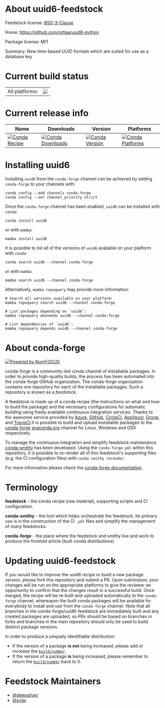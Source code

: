 About uuid6-feedstock
=====================

Feedstock license: [BSD-3-Clause](https://github.com/conda-forge/uuid6-feedstock/blob/main/LICENSE.txt)

Home: https://github.com/oittaa/uuid6-python

Package license: MIT

Summary: New time-based UUID formats which are suited for use as a database key

Current build status
====================


<table><tr><td>All platforms:</td>
    <td>
      <a href="https://dev.azure.com/conda-forge/feedstock-builds/_build/latest?definitionId=20244&branchName=main">
        <img src="https://dev.azure.com/conda-forge/feedstock-builds/_apis/build/status/uuid6-feedstock?branchName=main">
      </a>
    </td>
  </tr>
</table>

Current release info
====================

| Name | Downloads | Version | Platforms |
| --- | --- | --- | --- |
| [![Conda Recipe](https://img.shields.io/badge/recipe-uuid6-green.svg)](https://anaconda.org/conda-forge/uuid6) | [![Conda Downloads](https://img.shields.io/conda/dn/conda-forge/uuid6.svg)](https://anaconda.org/conda-forge/uuid6) | [![Conda Version](https://img.shields.io/conda/vn/conda-forge/uuid6.svg)](https://anaconda.org/conda-forge/uuid6) | [![Conda Platforms](https://img.shields.io/conda/pn/conda-forge/uuid6.svg)](https://anaconda.org/conda-forge/uuid6) |

Installing uuid6
================

Installing `uuid6` from the `conda-forge` channel can be achieved by adding `conda-forge` to your channels with:

```
conda config --add channels conda-forge
conda config --set channel_priority strict
```

Once the `conda-forge` channel has been enabled, `uuid6` can be installed with `conda`:

```
conda install uuid6
```

or with `mamba`:

```
mamba install uuid6
```

It is possible to list all of the versions of `uuid6` available on your platform with `conda`:

```
conda search uuid6 --channel conda-forge
```

or with `mamba`:

```
mamba search uuid6 --channel conda-forge
```

Alternatively, `mamba repoquery` may provide more information:

```
# Search all versions available on your platform:
mamba repoquery search uuid6 --channel conda-forge

# List packages depending on `uuid6`:
mamba repoquery whoneeds uuid6 --channel conda-forge

# List dependencies of `uuid6`:
mamba repoquery depends uuid6 --channel conda-forge
```


About conda-forge
=================

[![Powered by
NumFOCUS](https://img.shields.io/badge/powered%20by-NumFOCUS-orange.svg?style=flat&colorA=E1523D&colorB=007D8A)](https://numfocus.org)

conda-forge is a community-led conda channel of installable packages.
In order to provide high-quality builds, the process has been automated into the
conda-forge GitHub organization. The conda-forge organization contains one repository
for each of the installable packages. Such a repository is known as a *feedstock*.

A feedstock is made up of a conda recipe (the instructions on what and how to build
the package) and the necessary configurations for automatic building using freely
available continuous integration services. Thanks to the awesome service provided by
[Azure](https://azure.microsoft.com/en-us/services/devops/), [GitHub](https://github.com/),
[CircleCI](https://circleci.com/), [AppVeyor](https://www.appveyor.com/),
[Drone](https://cloud.drone.io/welcome), and [TravisCI](https://travis-ci.com/)
it is possible to build and upload installable packages to the
[conda-forge](https://anaconda.org/conda-forge) [anaconda.org](https://anaconda.org/)
channel for Linux, Windows and OSX respectively.

To manage the continuous integration and simplify feedstock maintenance
[conda-smithy](https://github.com/conda-forge/conda-smithy) has been developed.
Using the ``conda-forge.yml`` within this repository, it is possible to re-render all of
this feedstock's supporting files (e.g. the CI configuration files) with ``conda smithy rerender``.

For more information please check the [conda-forge documentation](https://conda-forge.org/docs/).

Terminology
===========

**feedstock** - the conda recipe (raw material), supporting scripts and CI configuration.

**conda-smithy** - the tool which helps orchestrate the feedstock.
                   Its primary use is in the construction of the CI ``.yml`` files
                   and simplify the management of *many* feedstocks.

**conda-forge** - the place where the feedstock and smithy live and work to
                  produce the finished article (built conda distributions)


Updating uuid6-feedstock
========================

If you would like to improve the uuid6 recipe or build a new
package version, please fork this repository and submit a PR. Upon submission,
your changes will be run on the appropriate platforms to give the reviewer an
opportunity to confirm that the changes result in a successful build. Once
merged, the recipe will be re-built and uploaded automatically to the
`conda-forge` channel, whereupon the built conda packages will be available for
everybody to install and use from the `conda-forge` channel.
Note that all branches in the conda-forge/uuid6-feedstock are
immediately built and any created packages are uploaded, so PRs should be based
on branches in forks and branches in the main repository should only be used to
build distinct package versions.

In order to produce a uniquely identifiable distribution:
 * If the version of a package **is not** being increased, please add or increase
   the [``build/number``](https://docs.conda.io/projects/conda-build/en/latest/resources/define-metadata.html#build-number-and-string).
 * If the version of a package **is** being increased, please remember to return
   the [``build/number``](https://docs.conda.io/projects/conda-build/en/latest/resources/define-metadata.html#build-number-and-string)
   back to 0.

Feedstock Maintainers
=====================

* [@deepsihag](https://github.com/deepsihag/)
* [@xylar](https://github.com/xylar/)

